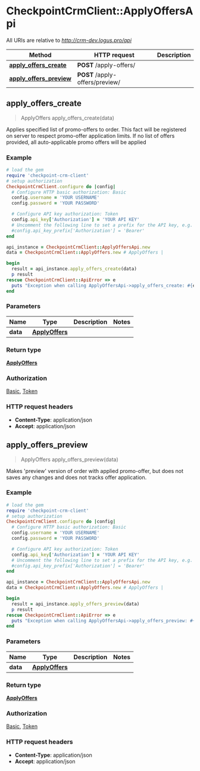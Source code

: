 # CheckpointCrmClient::ApplyOffersApi

All URIs are relative to *http://crm-dev.logus.pro/api*

Method | HTTP request | Description
------------- | ------------- | -------------
[**apply_offers_create**](ApplyOffersApi.md#apply_offers_create) | **POST** /apply-offers/ | 
[**apply_offers_preview**](ApplyOffersApi.md#apply_offers_preview) | **POST** /apply-offers/preview/ | 



## apply_offers_create

> ApplyOffers apply_offers_create(data)



Applies specified list of promo-offers to order. This fact will be registered on server to respect promo-offer application limits. If no list of offers provided, all auto-applicable promo offers will be applied

### Example

```ruby
# load the gem
require 'checkpoint-crm-client'
# setup authorization
CheckpointCrmClient.configure do |config|
  # Configure HTTP basic authorization: Basic
  config.username = 'YOUR USERNAME'
  config.password = 'YOUR PASSWORD'

  # Configure API key authorization: Token
  config.api_key['Authorization'] = 'YOUR API KEY'
  # Uncomment the following line to set a prefix for the API key, e.g. 'Bearer' (defaults to nil)
  #config.api_key_prefix['Authorization'] = 'Bearer'
end

api_instance = CheckpointCrmClient::ApplyOffersApi.new
data = CheckpointCrmClient::ApplyOffers.new # ApplyOffers | 

begin
  result = api_instance.apply_offers_create(data)
  p result
rescue CheckpointCrmClient::ApiError => e
  puts "Exception when calling ApplyOffersApi->apply_offers_create: #{e}"
end
```

### Parameters


Name | Type | Description  | Notes
------------- | ------------- | ------------- | -------------
 **data** | [**ApplyOffers**](ApplyOffers.md)|  | 

### Return type

[**ApplyOffers**](ApplyOffers.md)

### Authorization

[Basic](../README.md#Basic), [Token](../README.md#Token)

### HTTP request headers

- **Content-Type**: application/json
- **Accept**: application/json


## apply_offers_preview

> ApplyOffers apply_offers_preview(data)



Makes 'preview' version of order with applied promo-offer, but does not saves any changes and does not tracks offer application.

### Example

```ruby
# load the gem
require 'checkpoint-crm-client'
# setup authorization
CheckpointCrmClient.configure do |config|
  # Configure HTTP basic authorization: Basic
  config.username = 'YOUR USERNAME'
  config.password = 'YOUR PASSWORD'

  # Configure API key authorization: Token
  config.api_key['Authorization'] = 'YOUR API KEY'
  # Uncomment the following line to set a prefix for the API key, e.g. 'Bearer' (defaults to nil)
  #config.api_key_prefix['Authorization'] = 'Bearer'
end

api_instance = CheckpointCrmClient::ApplyOffersApi.new
data = CheckpointCrmClient::ApplyOffers.new # ApplyOffers | 

begin
  result = api_instance.apply_offers_preview(data)
  p result
rescue CheckpointCrmClient::ApiError => e
  puts "Exception when calling ApplyOffersApi->apply_offers_preview: #{e}"
end
```

### Parameters


Name | Type | Description  | Notes
------------- | ------------- | ------------- | -------------
 **data** | [**ApplyOffers**](ApplyOffers.md)|  | 

### Return type

[**ApplyOffers**](ApplyOffers.md)

### Authorization

[Basic](../README.md#Basic), [Token](../README.md#Token)

### HTTP request headers

- **Content-Type**: application/json
- **Accept**: application/json

